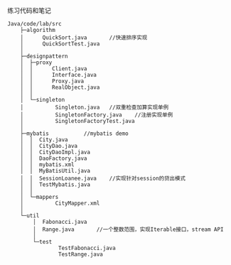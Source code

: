 练习代码和笔记

    Java/code/lab/src  
        ├─algorithm
        │      QuickSort.java       //快速排序实现
        │      QuickSortTest.java
        │      
        ├─designpattern
        │  ├─proxy
        │  │      Client.java
        │  │      Interface.java
        │  │      Proxy.java
        │  │      RealObject.java
        │  │      
        │  └─singleton
        │          Singleton.java   //双重检查加算实现单例
        │          SingletonFactory.java    //注册实现单例
        │          SingletonFactoryTest.java
        │          
        ├─mybatis           //mybatis demo
        │  │  City.java
        │  │  CityDao.java
        │  │  CityDaoImpl.java
        │  │  DaoFactory.java
        │  │  mybatis.xml
        │  │  MyBatisUtil.java
        │  │  SessionLoanee.java    //实现针对session的贷出模式
        │  │  TestMybatis.java
        │  │  
        │  └─mappers
        │          CityMapper.xml
        │          
        └─util
            │  Fabonacci.java
            │  Range.java       //一个整数范围，实现Iterable接口，stream API
            │  
            └─test
                    TestFabonacci.java
                    TestRange.java